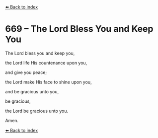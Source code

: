 [⬅️ Back to index](../README.md)

# 669 – The Lord Bless You and Keep You



The Lord bless you and keep you,

the Lord life His countenance upon you,

and give you peace;

the Lord make His face to shine upon you,

and be gracious unto you,

be gracious,

the Lord be gracious unto you.

Amen.

[⬅️ Back to index](../README.md)
